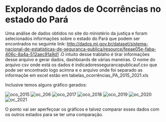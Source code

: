 # Explorando dados de Ocorrências no estado do Pará
Uma análise de dados obtidos no site do ministério da justiça e foram selecionados informações sobre o estado do Pará que podem ser encontrados no seguinte link: 
http://dados.mj.gov.br/dataset/sistema-nacional-de-estatisticas-de-seguranca-publica/resource/feeae05e-faba-406c-8a4a-512aec91a9d1
.O intuito desse trablaho é tirar informações desse arquivo e gerar dados, dashboards de várias maneiras.
O nome do arquivo csv onde está os dados é indicadoressegurancapublicauf.csv que pode ser encontrado logo acimna e o arquivo onde foi separado as informaçõe em excel estão em tabelas_ocorrências_PA_2015_2021.xls

Inclusive temos alguns gráfico gerados:


![oco_2015](https://user-images.githubusercontent.com/39843884/142686671-b7a0ea28-612e-49c8-ac50-fd98540fdafb.png)
![oc_206](https://user-images.githubusercontent.com/39843884/142686808-896fe673-80ce-4861-b0a6-616a2ee44b46.png)
![oco_2017](https://user-images.githubusercontent.com/39843884/142686891-eda70d95-1120-4c98-aff4-81139f5b0890.png)
![oco_2018](https://user-images.githubusercontent.com/39843884/142686955-066dd4a2-09ea-4155-a6d6-d2b81105bac7.png)
![oco_2019](https://user-images.githubusercontent.com/39843884/142687003-0c9b603e-6460-4276-bc07-48caabc5a917.png)
![oc_2020](https://user-images.githubusercontent.com/39843884/142687035-d768d944-e9a9-4525-9de0-c7906fea62a2.png)
![oc_2021](https://user-images.githubusercontent.com/39843884/142687168-46906012-0906-4c2a-8351-9e0b1490ebd4.png)

O ponto vai ser aperfeçoar os gráficos e talvez comparar esses dados com os outros estados para se ter uma comparação.

















